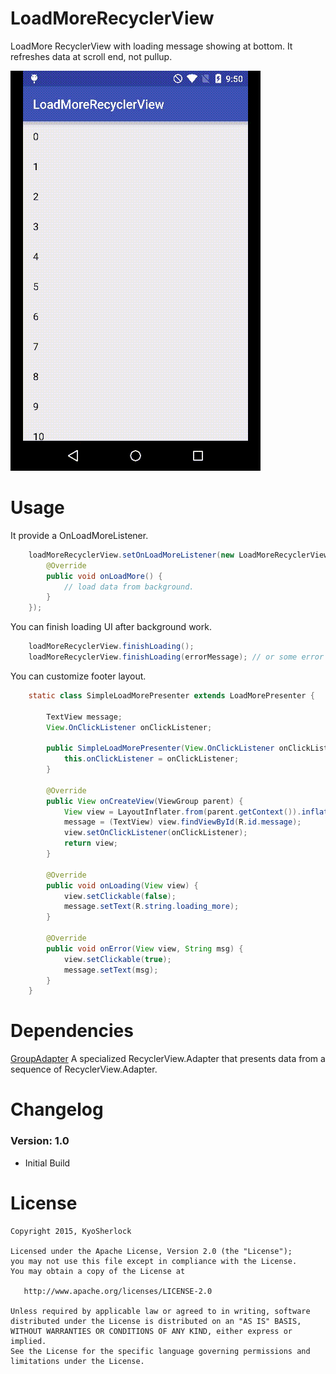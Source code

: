 # LoadMoreRecyclerView 

LoadMore RecyclerView with loading message showing at bottom. It refreshes data at scroll end, not pullup.

![](https://github.com/KyoSherlock/LoadMoreRecyclerView/raw/master/screenshot//loadmore_screenshot.gif)

# Usage

It provide a OnLoadMoreListener.

```java
	loadMoreRecyclerView.setOnLoadMoreListener(new LoadMoreRecyclerView.OnLoadMoreListener() {
		@Override
		public void onLoadMore() {
			// load data from background.
		}
	});
```
You can finish loading UI after background work.

```java
	loadMoreRecyclerView.finishLoading();
	loadMoreRecyclerView.finishLoading(errorMessage); // or some error
```
You can customize footer layout.

```java
	static class SimpleLoadMorePresenter extends LoadMorePresenter {

		TextView message;
		View.OnClickListener onClickListener;

		public SimpleLoadMorePresenter(View.OnClickListener onClickListener) {
			this.onClickListener = onClickListener;
		}

		@Override
		public View onCreateView(ViewGroup parent) {
			View view = LayoutInflater.from(parent.getContext()).inflate(R.layout.layout_loading_more, parent, false);
			message = (TextView) view.findViewById(R.id.message);
			view.setOnClickListener(onClickListener);
			return view;
		}

		@Override
		public void onLoading(View view) {
			view.setClickable(false);
			message.setText(R.string.loading_more);
		}

		@Override
		public void onError(View view, String msg) {
			view.setClickable(true);
			message.setText(msg);
		}
	}
```
# Dependencies
[GroupAdapter](https://github.com/KyoSherlock/GroupAdapter) A specialized RecyclerView.Adapter that presents data from a sequence of RecyclerView.Adapter. 

# Changelog

### Version: 1.0
  * Initial Build
  
# License

    Copyright 2015, KyoSherlock
    
    Licensed under the Apache License, Version 2.0 (the "License");
    you may not use this file except in compliance with the License.
    You may obtain a copy of the License at
    
       http://www.apache.org/licenses/LICENSE-2.0
    
    Unless required by applicable law or agreed to in writing, software
    distributed under the License is distributed on an "AS IS" BASIS,
    WITHOUT WARRANTIES OR CONDITIONS OF ANY KIND, either express or implied.
    See the License for the specific language governing permissions and
    limitations under the License.
